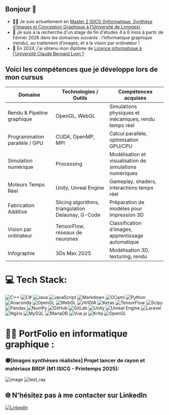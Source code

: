 ## Bonjour 👋
* 👩‍💻 Je suis actuellement en [Master 2 ISICG (Informatique, Synthèse d’Images et Conception Graphique à l'Université de Limoges)](https://www.sciences.unilim.fr/informatique/master-informatique-isicg/). 
* 🤝 Je suis à la recherche d'un stage de fin d'études 4 à 6 mois à partir de Février 2026 dans les domaines suivants : l’informatique graphique (rendu), au traitement d’images, et
à la vision par ordinateur !
* 🌱 En 2024, j'ai obtenu mon diplôme de [Licence informatique à l'Université Claude Bernard Lyon 1](http://licence-info.univ-lyon1.fr/LICENCE/Documents/plaquette_L_info.pdf)


## Voici les compétences que je développe lors de mon cursus

<table>
  <thead>
    <tr>
      <th>Domaine</th>
      <th>Technologies / Outils</th>
      <th>Compétences acquises</th>
    </tr>
  </thead>
  <tbody>
    <tr>
      <td>Rendu & Pipeline graphique</td>
      <td>OpenGL, WebGL</td>
      <td>Simulations physiques et mécaniques, rendu temps réel</td>
    </tr>
    <tr>
      <td>Programmation parallèle / GPU</td>
      <td>CUDA, OpenMP, MPI</td>
      <td>Calcul parallèle, optimisation GPU/CPU</td>
    </tr>
    <tr>
      <td>Simulation numérique</td>
      <td>Processing</td>
      <td>Modélisation et visualisation de simulations numériques</td>
    </tr>
    <tr>
      <td>Moteurs Temps Réel</td>
      <td>Unity, Unreal Engine</td>
      <td>Gameplay, shaders, interactions temps réel</td>
    </tr>
    <tr>
      <td>Fabrication Additive</td>
      <td>Slicing algorithms, triangulation Delaunay, G-Code</td>
      <td>Préparation de modèles pour impression 3D</td>
    </tr>
    <tr>
      <td>Vision par ordinateur</td>
      <td>TensorFlow, réseaux de neurones</td>
      <td>Classification d’images, apprentissage automatique</td>
    </tr>
    <tr>
      <td>Infographie</td>
      <td>3Ds Max 2025</td>
      <td>Modélisation 3D, texturing, rendu</td>
    </tr>
  </tbody>
</table>




# 💻 Tech Stack:
![C++](https://img.shields.io/badge/c++-%2300599C.svg?style=for-the-badge&logo=c%2B%2B&logoColor=white) ![C#](https://img.shields.io/badge/c%23-%23239120.svg?style=for-the-badge&logo=csharp&logoColor=white) ![Java](https://img.shields.io/badge/java-%23ED8B00.svg?style=for-the-badge&logo=openjdk&logoColor=white) ![JavaScript](https://img.shields.io/badge/javascript-%23323330.svg?style=for-the-badge&logo=javascript&logoColor=%23F7DF1E) ![Markdown](https://img.shields.io/badge/markdown-%23000000.svg?style=for-the-badge&logo=markdown&logoColor=white) ![OCaml](https://img.shields.io/badge/OCaml-%23E98407.svg?style=for-the-badge&logo=ocaml&logoColor=white) ![Python](https://img.shields.io/badge/python-3670A0?style=for-the-badge&logo=python&logoColor=ffdd54) ![Anaconda](https://img.shields.io/badge/Anaconda-%2344A833.svg?style=for-the-badge&logo=anaconda&logoColor=white) ![OpenGL](https://img.shields.io/badge/OpenGL-%23FFFFFF.svg?style=for-the-badge&logo=opengl) ![WebGL](https://img.shields.io/badge/WebGL-990000?logo=webgl&logoColor=white&style=for-the-badge) ![nVIDIA](https://img.shields.io/badge/cuda-000000.svg?style=for-the-badge&logo=nVIDIA&logoColor=green) ![Keras](https://img.shields.io/badge/Keras-%23D00000.svg?style=for-the-badge&logo=Keras&logoColor=white) ![TensorFlow](https://img.shields.io/badge/TensorFlow-%23FF6F00.svg?style=for-the-badge&logo=TensorFlow&logoColor=white) ![Scipy](https://img.shields.io/badge/SciPy-%230C55A5.svg?style=for-the-badge&logo=scipy&logoColor=%white) ![Pandas](https://img.shields.io/badge/pandas-%23150458.svg?style=for-the-badge&logo=pandas&logoColor=white) ![NumPy](https://img.shields.io/badge/numpy-%23013243.svg?style=for-the-badge&logo=numpy&logoColor=white) ![GitHub](https://img.shields.io/badge/github-%23121011.svg?style=for-the-badge&logo=github&logoColor=white) ![GitLab](https://img.shields.io/badge/gitlab-%23181717.svg?style=for-the-badge&logo=gitlab&logoColor=white) ![Unity](https://img.shields.io/badge/unity-%23000000.svg?style=for-the-badge&logo=unity&logoColor=white) ![Unreal Engine](https://img.shields.io/badge/unrealengine-%23313131.svg?style=for-the-badge&logo=unrealengine&logoColor=white) ![Laravel](https://img.shields.io/badge/laravel-%23FF2D20.svg?style=for-the-badge&logo=laravel&logoColor=white) ![Nginx](https://img.shields.io/badge/nginx-%23009639.svg?style=for-the-badge&logo=nginx&logoColor=white) ![MySQL](https://img.shields.io/badge/mysql-4479A1.svg?style=for-the-badge&logo=mysql&logoColor=white) ![MariaDB](https://img.shields.io/badge/MariaDB-003545?style=for-the-badge&logo=mariadb&logoColor=white) ![Vue.js](https://img.shields.io/badge/vue.js-%2335495e.svg?style=for-the-badge&logo=vuedotjs&logoColor=%234FC08D) ![Krita](https://img.shields.io/badge/Krita-203759?style=for-the-badge&logo=krita&logoColor=EEF37B) ![OpenGL](https://img.shields.io/badge/OpenGL-white?logo=OpenGL&style=for-the-badge)

# 👩‍💻 PortFolio en informatique graphique :

### 🟣[Images synthèses réalistes] Projet lancer de rayon et matériaux BRDF (M1 ISICG - Printemps 2025): 
![image](https://github.com/user-attachments/assets/d0777fee-5b64-46f1-a6de-9e29a68467fe)
![test_ray](https://github.com/user-attachments/assets/3103644c-54fe-48d1-9c12-671a82756b48)



## 🌐 N'hésitez pas à me contacter sur LinkedIn
[![LinkedIn](https://img.shields.io/badge/LinkedIn-%230077B5.svg?logo=linkedin&logoColor=white)](https://linkedin.com/in/manita-mao) 


<!-- Proudly created with GPRM ( https://gprm.itsvg.in ) -->


